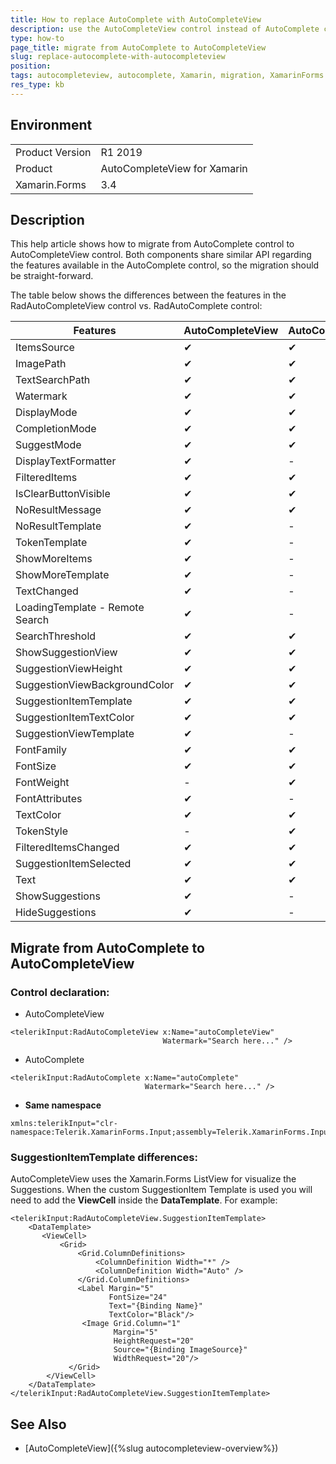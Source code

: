 ```yaml
---
title: How to replace AutoComplete with AutoCompleteView
description: use the AutoCompleteView control instead of AutoComplete control
type: how-to
page_title: migrate from AutoComplete to AutoCompleteView
slug: replace-autocomplete-with-autocompleteview
position: 
tags: autocompleteview, autocomplete, Xamarin, migration, XamarinForms
res_type: kb
---
```


## Environment
<table>
	<tr>
		<td>Product Version</td>
		<td>R1 2019</td>
	</tr>
	<tr>
		<td>Product</td>
		<td>AutoCompleteView for Xamarin</td>
	</tr>
	<tr>
		<td>Xamarin.Forms</td>
		<td>3.4</td>
	</tr>
</table>


## Description

This help article shows how to migrate from AutoComplete control to AutoCompleteView control. Both components share similar API regarding the features available in the AutoComplete control, so the migration should be straight-forward. 

The table below shows the differences between the features in the RadAutoCompleteView control vs. RadAutoComplete control:

| Features | AutoCompleteView | AutoComplete|
| -------- | ---------------- | ----------- |
| ItemsSource | &#x2714; | &#x2714; |
| ImagePath | &#x2714; | &#x2714; |
| TextSearchPath | &#x2714; | &#x2714; |
| Watermark | &#x2714; | &#x2714; |
| DisplayMode | &#x2714; | &#x2714; |
| CompletionMode | &#x2714; | &#x2714; |
| SuggestMode | &#x2714; | &#x2714; |
| DisplayTextFormatter | &#x2714; | - |
| FilteredItems | &#x2714; | &#x2714; |
| IsClearButtonVisible | &#x2714; | &#x2714; |
| NoResultMessage | &#x2714; | &#x2714; |
| NoResultTemplate | &#x2714; | - |
| TokenTemplate | &#x2714; | - |
| ShowMoreItems | &#x2714; | - |
| ShowMoreTemplate | &#x2714; | - |
| TextChanged | &#x2714; | - |
| LoadingTemplate - Remote Search | &#x2714; | - |
| SearchThreshold | &#x2714; | &#x2714; |
| ShowSuggestionView | &#x2714; | &#x2714; |
| SuggestionViewHeight | &#x2714; | &#x2714; |
| SuggestionViewBackgroundColor | &#x2714; | &#x2714; |
| SuggestionItemTemplate | &#x2714; | &#x2714; |
| SuggestionItemTextColor | &#x2714; | &#x2714; |
| SuggestionViewTemplate | &#x2714; | - |
| FontFamily | &#x2714; | &#x2714; |
| FontSize | &#x2714; | &#x2714; |
| FontWeight | - | &#x2714; |
| FontAttributes | &#x2714; | - |
| TextColor | &#x2714; | &#x2714; |
| TokenStyle | - | &#x2714; |
| FilteredItemsChanged | &#x2714; | &#x2714; |
| SuggestionItemSelected | &#x2714; | &#x2714; |
| Text | &#x2714; | &#x2714; |
| ShowSuggestions | &#x2714; | - |
| HideSuggestions | &#x2714; | - |

## Migrate from AutoComplete to AutoCompleteView

### Control declaration:

- AutoCompleteView

```XAML
<telerikInput:RadAutoCompleteView x:Name="autoCompleteView" 
                                  Watermark="Search here..." />
```

- AutoComplete

```XAML
<telerikInput:RadAutoComplete x:Name="autoComplete" 
							  Watermark="Search here..." />
```

* **Same namespace**  

```XAML
xmlns:telerikInput="clr-namespace:Telerik.XamarinForms.Input;assembly=Telerik.XamarinForms.Input"
```

### SuggestionItemTemplate differences:

AutoCompleteView uses the Xamarin.Forms ListView for visualize the Suggestions. When the custom SuggestionItem Template is used you will need to add the **ViewCell** inside the **DataTemplate**. For example:

```XAML
<telerikInput:RadAutoCompleteView.SuggestionItemTemplate>
    <DataTemplate>
       <ViewCell>
           <Grid>
               <Grid.ColumnDefinitions>
                   <ColumnDefinition Width="*" />
                   <ColumnDefinition Width="Auto" />
               </Grid.ColumnDefinitions>
               <Label Margin="5"
                      FontSize="24"
                      Text="{Binding Name}"
                      TextColor="Black"/>
                <Image Grid.Column="1"
                       Margin="5"
                       HeightRequest="20"
                       Source="{Binding ImageSource}"
                       WidthRequest="20"/>
             </Grid>
        </ViewCell>
    </DataTemplate>
</telerikInput:RadAutoCompleteView.SuggestionItemTemplate>
```

## See Also

- [AutoCompleteView]({%slug autocompleteview-overview%})
